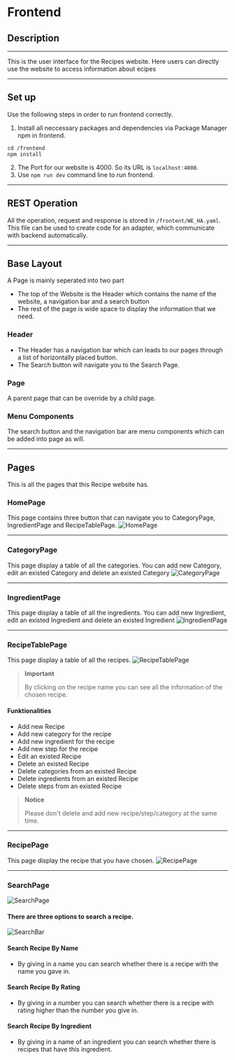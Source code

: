 # Frontend

## Description

---

This is the user interface for the Recipes website. Here users can directly use the website to access information about ecipes

---
## Set up
Use the following steps in order to run frontend correctly.

1. Install all neccessary packages and dependencies via Package Manager npm in frontend.
```
cd /frontend
npm install
```
2. The Port for our website is 4000. So its URL is `localhost:4000`.
3. Use `npm run dev` command line to run frontend.

---
## REST Operation
All the operation, request and response is stored in `/frontent/WE_HA.yaml`. 
This file can be used to create code for an adapter, which communicate with backend automatically.

---

## Base Layout
A Page is mainly seperated into two part
- The top of the Website is the Header which contains the name of the website, a navigation bar and a search button
- The rest of the page is wide space to display the information that we need.

### Header
- The Header has a navigation bar which can leads to our pages through a list of horizontally placed button.
- The Search button will navigate you to the Search Page.

### Page
A parent page that can be override by a child page.

### Menu Components
The search button and the navigation bar are menu components which can be added into page as will.

---
## Pages

This is all the pages that this Recipe website has.
### HomePage
This page contains three button that can navigate you to CategoryPage, IngredientPage and RecipeTablePage.
![HomePage](demonstrate_picture/homepage.png)

---
### CategoryPage
This page display a table of all the categories. You can add new Category, edit an existed Category and delete an existed Category
![CategoryPage](demonstrate_picture/categorypage.png)

---
### IngredientPage
This page display a table of all the ingredients. You can add new Ingredient, edit an existed Ingredient and delete an existed Ingredient
![IngredientPage](demonstrate_picture/ingredientpage.png)

---
### RecipeTablePage
This page display a table of all the recipes.
![RecipeTablePage](demonstrate_picture/recipetablepage.png)
> **Important**
>
> By clicking on the recipe name you can see all the information of the chosen recipe.
#### Funktionalities
- Add new Recipe
- Add new category for the recipe
- Add new ingredient for the recipe
- Add new step for the recipe
- Edit an existed Recipe 
- Delete an existed Recipe
- Delete categories from an existed Recipe
- Delete ingredients from an existed Recipe
- Delete steps from an existed Recipe
> **Notice**
>
> Please don't delete and add new recipe/step/category at the same time.
---
### RecipePage
This page display the recipe that you have chosen.
![RecipePage](demonstrate_picture/recipepage.png)

---
### SearchPage
![SearchPage](demonstrate_picture/searchpage.png)
#### There are three options to search a recipe.
![SearchBar](demonstrate_picture/searchbar.png)
#### Search Recipe By Name
- By giving in a name you can search whether there is a recipe with the name you gave in.
#### Search Recipe By Rating
- By giving in a number you can search whether there is a recipe with rating higher than the number you give in.
#### Search Recipe By Ingredient
- By giving in a name of an ingredient you can search whether there is recipes that have this ingredient.
